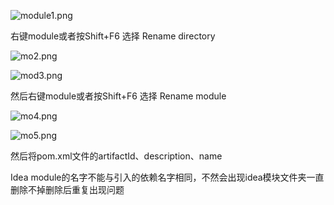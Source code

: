 ![module1.png](https://i.loli.net/2021/09/10/XP9bojwfV6WRA3C.png)

右键module或者按Shift+F6 选择 Rename directory

![mo2.png](https://i.loli.net/2021/09/10/m5r42iOLKt1EwqY.png)

![mod3.png](https://i.loli.net/2021/09/10/lw5bNgWAZmGrBTs.png)

然后右键module或者按Shift+F6 选择 Rename module

![mo4.png](https://i.loli.net/2021/09/10/wbhsqU8irgGeSXB.png)

![mo5.png](https://i.loli.net/2021/09/10/xLQW74AVgtEcNjU.png)

然后将pom.xml文件的artifactId、description、name

Idea module的名字不能与引入的依赖名字相同，不然会出现idea模块文件夹一直删除不掉删除后重复出现问题
